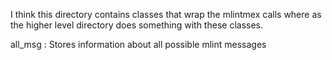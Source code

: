 I think this directory contains classes that wrap the mlintmex calls where as the higher level directory does something with these classes.

all_msg : Stores information about all possible mlint messages